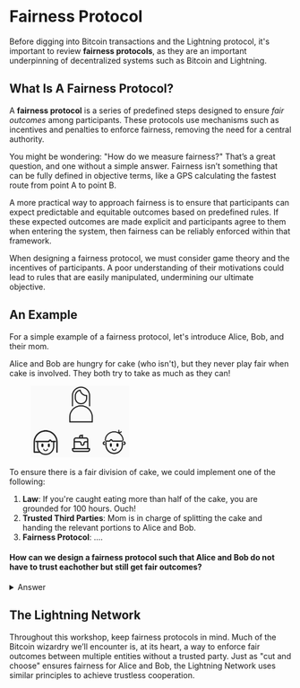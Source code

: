 # Fairness Protocol

Before digging into Bitcoin transactions and the Lightning protocol, it's important to review **fairness protocols**, as they are an important underpinning of decentralized systems such as Bitcoin and Lightning.

## What Is A Fairness Protocol?
A **fairness protocol** is a series of predefined steps designed to ensure *fair outcomes* among participants. These protocols use mechanisms such as incentives and penalties to enforce fairness, removing the need for a central authority.

You might be wondering: "How do we measure fairness?" That’s a great question, and one without a simple answer. Fairness isn’t something that can be fully defined in objective terms, like a GPS calculating the fastest route from point A to point B.

A more practical way to approach fairness is to ensure that participants can expect predictable and equitable outcomes based on predefined rules. If these expected outcomes are made explicit and participants agree to them when entering the system, then fairness can be reliably enforced within that framework.

When designing a fairness protocol, we must consider game theory and the incentives of participants. A poor understanding of their motivations could lead to rules that are easily manipulated, undermining our ultimate objective.

## An Example
For a simple example of a fairness protocol, let's introduce Alice, Bob, and their mom.

Alice and Bob are hungry for cake (who isn't), but they never play fair when cake is involved. They both try to take as much as they can!

<p align="center" style="width: 50%; max-width: 300px;">
  <img src="./tutorial_images/AliceBobCake.png" alt="AliceBobCake" width="70%" height="auto">
</p>

To ensure there is a fair division of cake, we could implement one of the following:

1) **Law**: If you're caught eating more than half of the cake, you are grounded for 100 hours. Ouch!
2) **Trusted Third Parties**: Mom is in charge of splitting the cake and handing the relevant portions to Alice and Bob.
3) **Fairness Protocol**: ....

#### How can we design a fairness protocol such that Alice and Bob do not have to trust eachother but still get fair outcomes?
<details>
  <summary>Answer</summary>

Assuming Alice and Bob both want to maximize the amount of cake they get, Mom can enforce a game, called **"cut and choose"**. In this game, one child plays the role of **"cutter"** and the other child plays the role of **"chooser"**.

The **"cutter"** will begin the game by splitting the cake into two pieces. The **"chooser"** will then select which piece of cake they want. If the **"cutter"** cheats by making one piece larger, the **"chooser"** can punish them by taking the larger piece.


<p align="center" style="width: 50%; max-width: 300px;">
  <img src="./tutorial_images/CutterChooser.png" alt="CutterChooser" width="70%" height="auto">
</p>

</details>


## The Lightning Network
Throughout this workshop, keep fairness protocols in mind. Much of the Bitcoin wizardry we’ll encounter is, at its heart, a way to enforce fair outcomes between multiple entities without a trusted party. Just as "cut and choose" ensures fairness for Alice and Bob, the Lightning Network uses similar principles to achieve trustless cooperation.